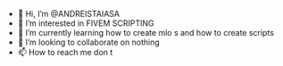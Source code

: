 - 👋 Hi, I’m @ANDREISTAIASA
- 👀 I’m interested in FIVEM SCRIPTING
- 🌱 I’m currently learning how to create mlo s and how to create scripts
- 💞️ I’m looking to collaborate on nothing
- 📫 How to reach me don t 
